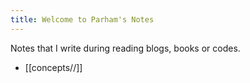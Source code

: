 ```yaml
---
title: Welcome to Parham's Notes
---
```


Notes that I write during reading blogs, books or codes.

-   [[concepts//]]
